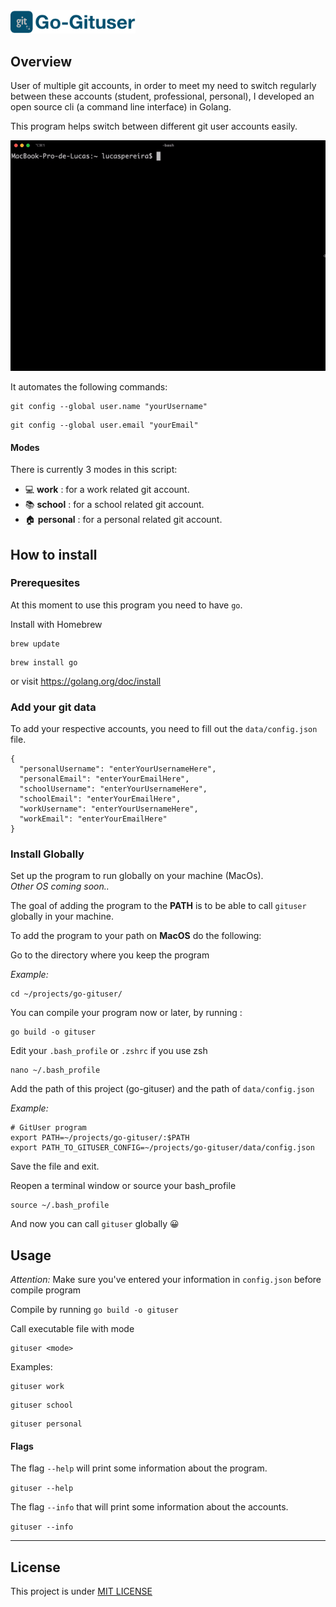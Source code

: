 <img src="inline-logo.png" alt="logo" width="200" />

## Overview

User of multiple git accounts, in order to meet my need to switch regularly between these accounts (student, professional, personal), I developed an open source cli (a command line interface) in Golang.

This program helps switch between different git user accounts easily.

![](demo.gif)

It automates the following commands:

```
git config --global user.name "yourUsername"
```

```
git config --global user.email "yourEmail"
```

#### Modes

There is currently 3 modes in this script:

- 💻 <b>work</b> : for a work related git account.
- 📚 <b>school</b> : for a school related git account.
- 🏠 <b>personal</b> : for a personal related git account.

## How to install

### Prerequesites

At this moment to use this program you need to have `go`.

Install with Homebrew

```
brew update
```

```
brew install go
```

or visit https://golang.org/doc/install

### Add your git data

To add your respective accounts, you need to fill out the `data/config.json` file.

```
{
  "personalUsername": "enterYourUsernameHere",
  "personalEmail": "enterYourEmailHere",
  "schoolUsername": "enterYourUsernameHere",
  "schoolEmail": "enterYourEmailHere",
  "workUsername": "enterYourUsernameHere",
  "workEmail": "enterYourEmailHere"
}

```

### Install Globally

Set up the program to run globally on your machine (MacOs). <br>
<em><i>Other OS coming soon..</i></em>

<!--
[Install for MacOS](MACOS_PATH.md) </br>
Other OS - coming soon.. -->

The goal of adding the program to the <b>PATH</b> is to be able to call `gituser` globally in your machine.

To add the program to your path on <b>MacOS</b> do the following:

Go to the directory where you keep the program

<em>Example: </em>

```
cd ~/projects/go-gituser/
```

You can compile your program now or later, by running :

```
go build -o gituser
```

Edit your `.bash_profile` or `.zshrc` if you use zsh

```
nano ~/.bash_profile
```

Add the path of this project (go-gituser) and the path of `data/config.json`

<em>Example: </em>

```
# GitUser program
export PATH=~/projects/go-gituser/:$PATH
export PATH_TO_GITUSER_CONFIG=~/projects/go-gituser/data/config.json
```

Save the file and exit.

Reopen a terminal window or source your bash_profile

```
source ~/.bash_profile
```

And now you can call `gituser` globally 😀

## Usage

<i>Attention: </i> Make sure you've entered your information in `config.json` before compile program

Compile by running `go build -o gituser`

Call executable file with mode

```
gituser <mode>
```

Examples:

```
gituser work
```

```
gituser school
```

```
gituser personal
```

#### Flags

The flag `--help` will print some information about the program.

`gituser --help`

The flag `--info` that will print some information about the accounts.

`gituser --info`

<hr>

## License

This project is under [MIT LICENSE](LICENSE)
